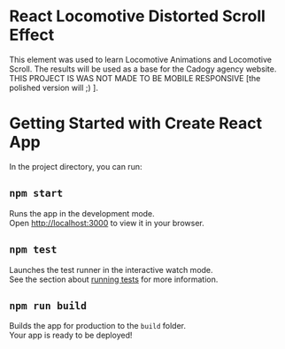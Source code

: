 # React Locomotive Distorted Scroll Effect

This element was used to learn Locomotive Animations and Locomotive Scroll. The results will be used as a base for the Cadogy agency website. THIS PROJECT IS WAS NOT MADE TO BE MOBILE RESPONSIVE [the polished version will ;) ].



# Getting Started with Create React App

In the project directory, you can run:

## `npm start`

Runs the app in the development mode.\
Open [http://localhost:3000](http://localhost:3000) to view it in your browser.

## `npm test`

Launches the test runner in the interactive watch mode.\
See the section about [running tests](https://facebook.github.io/create-react-app/docs/running-tests) for more information.

## `npm run build`

Builds the app for production to the `build` folder.\
Your app is ready to be deployed!
